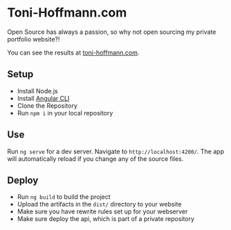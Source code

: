 # Toni-Hoffmann.com

Open Source has always a passion, so why not open sourcing my private portfolio website?!

You can see the results at [toni-hoffmann.com](https://www.toni-hoffmann.com).

## Setup

- Install Node.js
- Install [Angular CLI](https://github.com/angular/angular-cli)
- Clone the Repository
- Run `npm i` in your local repository

## Use

Run `ng serve` for a dev server. Navigate to `http://localhost:4200/`. The app will automatically reload if you change any of the source files.

## Deploy

- Run `ng build` to build the project
- Upload the artifacts in the `dist/` directory to your website
- Make sure you have rewrite rules set up for your webserver
- Make sure deploy the api, which is part of a private repository
